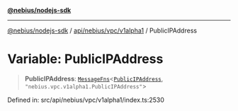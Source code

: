 [**@nebius/nodejs-sdk**](../../../../../README.md)

***

[@nebius/nodejs-sdk](../../../../../README.md) / [api/nebius/vpc/v1alpha1](../README.md) / PublicIPAddress

# Variable: PublicIPAddress

> **PublicIPAddress**: [`MessageFns`](../../../../../runtime/protos/core/interfaces/MessageFns.md)\<[`PublicIPAddress`](../interfaces/PublicIPAddress.md), `"nebius.vpc.v1alpha1.PublicIPAddress"`\>

Defined in: src/api/nebius/vpc/v1alpha1/index.ts:2530

